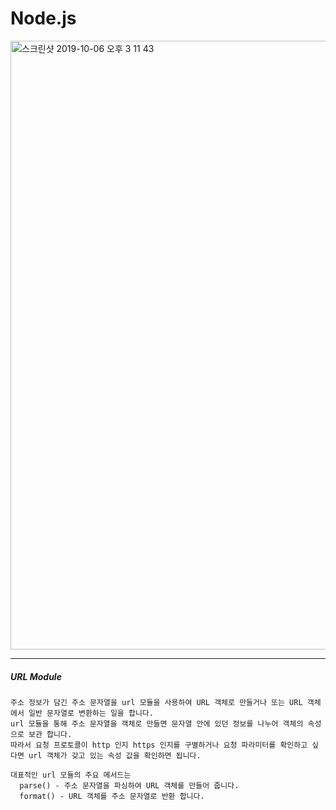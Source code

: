 # Node.js

<img width="974" alt="스크린샷 2019-10-06 오후 3 11 43" src="https://user-images.githubusercontent.com/48753593/66265110-ad591b00-e84b-11e9-9c56-463992e883be.png">


<hr />

##### URL Module
    주소 정보가 담긴 주소 문자열을 url 모듈을 사용하여 URL 객체로 만들거나 또는 URL 객체에서 일반 문자열로 변환하는 일을 합니다.
    url 모듈을 통해 주소 문자열을 객체로 만들면 문자열 안에 있던 정보를 나누어 객체의 속성으로 보관 합니다.
    따라서 요청 프로토콜이 http 인지 https 인지를 구별하거나 요청 파라미터를 확인하고 싶다면 url 객체가 갖고 있는 속성 값을 확인하면 됩니다.
    
    대표적인 url 모듈의 주요 메서드는 
      parse() - 주소 문자열을 파싱하여 URL 객체를 만들어 줍니다.
      format() - URL 객체를 주소 문자열로 반환 합니다.
